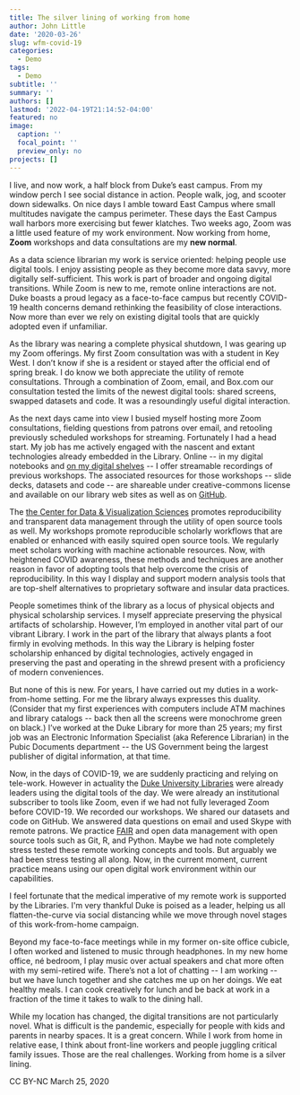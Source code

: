 ```yaml
---
title: The silver lining of working from home
author: John Little
date: '2020-03-26'
slug: wfm-covid-19
categories:
  - Demo
tags:
  - Demo
subtitle: ''
summary: ''
authors: []
lastmod: '2022-04-19T21:14:52-04:00'
featured: no
image:
  caption: ''
  focal_point: ''
  preview_only: no
projects: []
---
```


I live, and now work, a half block from Duke’s east campus.  From my window perch I see social distance in action.  People walk, jog, and scooter down sidewalks.  On nice days I amble toward East Campus where small multitudes navigate the campus perimeter.  These days the East Campus wall harbors more exercising but fewer klatches.  Two weeks ago, Zoom was a little used feature of my work environment. Now working from home, **Zoom** workshops and data consultations are my **new normal**.  

As a data science librarian my work is service oriented: helping people use digital tools.  I enjoy assisting people as they become more data savvy, more digitally self-sufficient.  This work is part of broader and ongoing digital transitions.  While Zoom is new to me, remote online interactions are not.  Duke boasts a proud legacy as a face-to-face campus but recently COVID-19 health concerns  demand rethinking the feasibility of close interactions. Now more than ever we rely on existing digital tools that are quickly adopted even if unfamiliar.

As the library was nearing a complete physical shutdown, I was gearing up my Zoom offerings.  My first Zoom consultation was with a student in Key West.  I don’t know if she is a resident or stayed after the official end of spring break.  I do know we both appreciate the utility of remote consultations.  Through a combination of Zoom, email, and Box.com our consultation tested the limits of the newest digital tools: shared screens, swapped datasets and code.  It was a resoundingly useful digital interaction.  

As the next days came into view I busied myself hosting more Zoom consultations, fielding questions from patrons over email, and retooling previously scheduled workshops for streaming. Fortunately I had a head start.  My job has me actively engaged with the nascent and extant technologies already embedded in the Library.  Online -- in my digital notebooks and [on my digital shelves](https://rfun.library.duke.edu/) -- I offer streamable recordings of previous workshops.  The associated resources for those workshops -- slide decks, datasets and code -- are shareable under creative-commons license and available on our library web sites as well as on [GitHub](https://github.com/libjohn/).  

The [the Center for Data & Visualization Sciences](https://library.duke.edu/data/) promotes reproducibility and transparent data management through the utility of open source tools as well.  My workshops promote reproducible scholarly workflows that are enabled or enhanced with easily squired open source tools.  We regularly meet scholars working with machine actionable resources.  Now, with heightened COVID awareness, these methods and techniques are another reason in favor of adopting tools that help overcome the crisis of reproducibility.  In this way I display and support modern analysis tools that are top-shelf alternatives to proprietary software and insular data practices.

People sometimes think of the library as a locus of physical objects and physical scholarship services.  I myself appreciate preserving the physical artifacts of scholarship.  However, I’m employed in another vital part of our vibrant Library.  I work in the part of the library that always plants a foot firmly in evolving methods. In this way the Library is helping foster scholarship enhanced by digital technologies, actively engaged in preserving the past and operating in the shrewd present with a proficiency of modern conveniences.  

But none of this is new.  For years, I have carried out my duties in a work-from-home setting.  For me the library always expresses this duality. (Consider that my first experiences with computers include ATM machines and library catalogs -- back then all the screens were monochrome green on black.)  I’ve worked at the Duke Library for more than 25 years; my first job was an Electronic Information Specialist (aka Reference Librarian) in the Pubic Documents department -- the US Government being the largest publisher of digital information, at that time.    

Now, in the days of COVID-19, we are suddenly practicing and relying on tele-work. However in actuality the [Duke University Libraries](https://library.duke.edu/) were already leaders using the digital tools of the day.  We were already an institutional subscriber to tools like Zoom, even if we had not fully leveraged Zoom before COVID-19.  We recorded our workshops.  We shared our datasets and code on GitHub.  We answered data questions on email and used Skype with remote patrons.  We practice [FAIR](https://en.wikipedia.org/wiki/FAIR_data) and open data management with open source tools such as Git, R, and Python.  Maybe we had note completely stress tested these remote working concepts and tools.  But arguably we had been stress testing all along.  Now, in the current moment, current practice means using our open digital work environment within our capabilities.

I feel fortunate that the medical imperative of my remote work is supported by the Libraries.  I'm very thankful Duke is poised as a leader, helping us all flatten-the-curve via social distancing while we move through novel stages of this work-from-home campaign. 

Beyond my face-to-face meetings while in my former on-site office cubicle, I often worked and listened to music through headphones.  In my new home office, né bedroom, I play music over actual speakers and chat more often with my semi-retired wife.  There’s not a lot of chatting -- I am working -- but we have lunch together and she catches me up on her doings.  We eat healthy meals.  I can cook creatively for lunch and be back at work in a fraction of the time it takes to walk to the dining hall. 

While my location has changed, the digital transitions are not particularly novel.  What is difficult is the pandemic, especially for people with kids and parents in nearby spaces. It is a great concern.  While I work from home in relative ease, I think about front-line workers and people juggling critical family issues.  Those are the real challenges. Working from home is a silver lining.

CC BY-NC	March 25, 2020